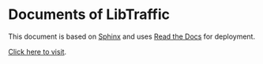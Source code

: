 # Documents of LibTraffic

This document is based on [Sphinx](http://sphinx-doc.org/) and uses [Read the Docs](https://readthedocs.org/) for deployment.

[Click here to visit](https://bigscity-libtraffic-docs.readthedocs.io/en/latest/).

